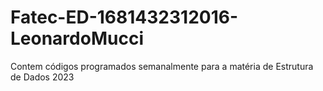 # Fatec-ED-1681432312016-LeonardoMucci
Contem códigos programados semanalmente para a matéria de Estrutura de Dados 2023
